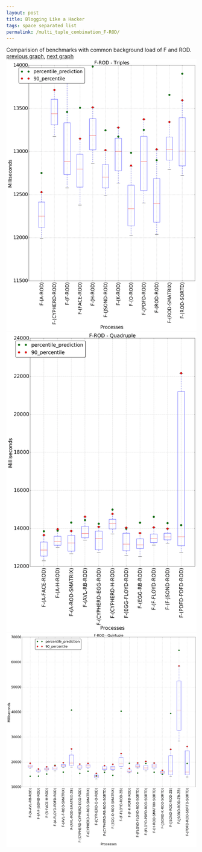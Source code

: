 ```yaml
---
layout: post
title: Blogging Like a Hacker
tags: space separated list
permalink: /multi_tuple_combination_F-ROD/
---
```


Comparision of benchmarks with common background load of F and ROD.
[previous graph](./multi_tuple_combination_F-RB/), [next graph](./multi_tuple_combination_F-SMATRIX/)
<img src="./images/triple/F/F-ROD_box.png" alt="graph figure"><img src="./images/quadruple/F/F-ROD_box.png" alt="graph figure"><img src="./images/quintuple/F/F-ROD_box.png" alt="graph figure">